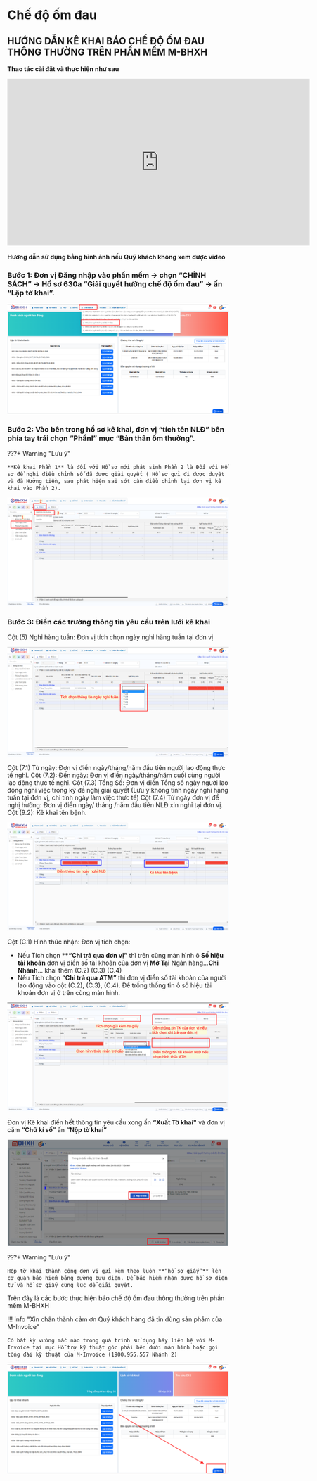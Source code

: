 # **Chế độ ốm đau**

## **HƯỚNG DẪN KÊ KHAI BÁO CHẾ ĐỘ ỐM ĐAU THÔNG THƯỜNG TRÊN PHẦN MỀM M-BHXH**

**Thao tác cài đặt và thực hiện như sau**

<iframe style="width: 43rem; height: 380px" src="https://www.youtube.com/embed/u7jMduvjaig?si=voWCu2J3czpnAr9F" title="YouTube video player" frameborder="0" allow="accelerometer; autoplay; clipboard-write; encrypted-media; gyroscope; picture-in-picture; web-share" referrerpolicy="strict-origin-when-cross-origin" allowfullscreen></iframe>

**Hướng dẫn sử dụng bằng hình ảnh nếu Quý khách không xem được video**

### Bước 1: Đơn vị Đăng nhập vào phần mềm → chọn “CHÍNH SÁCH” → Hồ sơ 630a “Giải quyết hưởng chế độ ốm đau” → ấn “Lập tờ khai”.

![Hình 1](../../assets/images/mBHXH/che-do-om-dau_1.png)

### Bước 2: Vào bên trong hồ sơ kê khai, đơn vị “tích tên NLĐ” bên phía tay trái chọn “PhầnI” mục “Bản thân ốm thường”.

???+ Warning "Lưu ý"

    **Kê khai Phần 1** là đối với Hồ sơ mới phát sinh Phần 2 là Đối với Hồ sơ đề nghị điều chỉnh số đã được giải quyết ( Hồ sơ gửi đi được duyệt và đã Hưởng tiền, sau phát hiện sai sót cần điều chỉnh lại đơn vị kê khai vào Phần 2).

![Hình 2](../../assets/images/mBHXH/che-do-om-dau_2.png)

### Bước 3: Điền các trường thông tin yêu cầu trên lưới kê khai

Cột (5) Nghỉ hàng tuần: Đơn vị tích chọn ngày nghỉ hàng tuần tại đơn vị

![Hình 3](../../assets/images/mBHXH/che-do-om-dau_3.png)

Cột (7.1) Từ ngày: Đơn vị điền ngày/tháng/năm đầu tiên người lao động thực tế nghỉ.
Cột (7.2): Đến ngày: Đơn vị điền ngày/tháng/năm cuối cùng người lao động thực tế nghỉ.
Cột (7.3) Tổng Số: Đơn vị điền Tổng số ngày người lao động nghỉ việc trong kỳ đề nghị giải quyết (Lưu ý:không tính ngày nghỉ hàng tuần tại đơn vị, chỉ tính ngày làm việc thực tế)
Cột (7.4) Từ ngày đơn vị đề nghị hưởng: Đơn vị điền ngày/ tháng /năm đầu tiên NLĐ xin nghỉ tại đơn vị.
Cột (9.2): Kê khai tên bệnh.

![Hình 4](../../assets/images/mBHXH/che-do-om-dau_4.png)

Cột (C.1) Hình thức nhận: Đơn vị tích chọn:

- Nếu Tích chọn \***\*“Chi trả qua đơn vị”** thì trên cùng màn hình ô **Số hiệu tài khoản** đơn vị điền số tài khoản của đơn vị **Mở Tại** Ngân hàng…**Chi Nhánh**… khai thêm (C.2) (C.3) (C.4)
- Nếu Tích chọn **“Chi trả qua ATM”** thì đơn vị điền số tài khoản của người lao động vào cột (C.2), (C.3), (C.4). Để trống thống tin ô số hiệu tài khoản đơn vị ở trên cùng màn hình.

![Hình 5](../../assets/images/mBHXH/che-do-om-dau_5.png)

Đơn vị Kê khai điền hết thông tin yêu cầu xong ấn **“Xuất Tờ khai"** và đơn vị cắm **“Chữ kí số”** ấn **“Nộp tờ khai”**

![Hình 6](../../assets/images/mBHXH/che-do-om-dau_6.png)

???+ Warning "Lưu ý"

    Hộp tờ khai thành công đơn vị gửi kèm theo luôn **“hồ sơ giấy”** lên cơ quan bảo hiểm bằng đường bưu điện. Để bảo hiểm nhận được hồ sơ điện tử và hồ sơ giấy cùng lúc để giải quyết.

Trên đây là các bước thực hiện báo chế độ ốm đau thông thường trên phần mềm M-BHXH

!!! info "Xin chân thành cảm ơn Quý khách hàng đã tin dùng sản phẩm của M-Invoice"

    Có bất kỳ vướng mắc nào trong quá trình sử dụng hãy liên hệ với M-Invoice tại mục Hỗ trợ kỹ thuật góc phải bên dưới màn hình hoặc gọi tổng đài kỹ thuật của M-Invoice (1900.955.557 Nhánh 2)

![Hình 7](../../assets/images/mBHXH/hotro.png)
